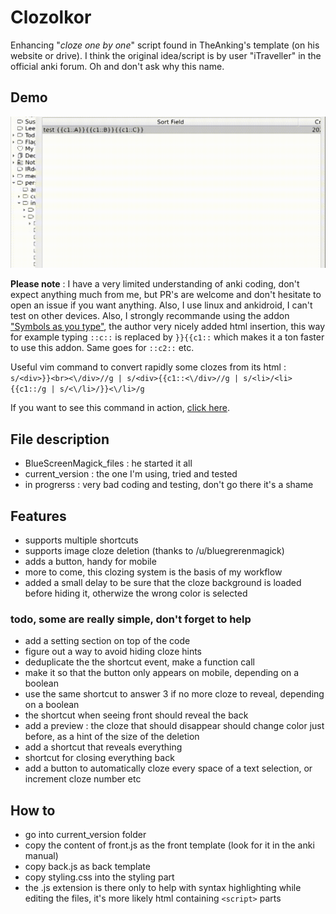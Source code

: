 # Clozolkor
Enhancing "*cloze one by one*" script found in TheAnking's template (on his website or drive). I think the original idea/script is by user "iTraveller" in the official anki forum. Oh and don't ask why this name.

## Demo
![demo_gif](bin/demo.gif)

**Please note** : I have a very limited understanding of anki coding, don't expect anything much from me, but PR's are welcome and don't hesitate to open an issue if you want anything. Also, I use linux and ankidroid, I can't test on other devices. Also, I strongly recommande using the addon ["Symbols as you type"](https://ankiweb.net/shared/info/2040501954), the author very nicely added html insertion, this way for example typing `::c::` is replaced by `}}{{c1::` which makes it a ton faster to use this addon. Same goes for `::c2::` etc.

Useful vim command to convert rapidly some clozes from its html : `s/<div>}}<br><\/div>//g | s/<div>{{c1::<\/div>//g | s/<li>/<li>{{c1::/g | s/<\/li>/}}<\/li>/g`

If you want to see this command in action, [click here](bin/demo_vim.gif).



## File description
* BlueScreenMagick_files : he started it all
* current_version : the one I'm using, tried and tested
* in progrerss : very bad coding and testing, don't go there it's a shame

## Features 
* supports multiple shortcuts
* supports image cloze deletion (thanks to /u/bluegrerenmagick)
* adds a button, handy for mobile
* more to come, this clozing system is the basis of my workflow
* added a small delay to be sure that the cloze background is loaded before hiding it, otherwize the wrong color is selected

### todo, some are really simple, don't forget to help
* add a setting section on top of the code
* figure out a way to avoid hiding cloze hints
* deduplicate the the shortcut event, make a function call
* make it so that the button only appears on mobile, depending on a boolean
* use the same shortcut to answer 3 if no more cloze to reveal, depending on a boolean
* the shortcut when seeing front should reveal the back
* add a preview : the cloze that should disappear should change color just before, as a hint of the size of the deletion
* add a shortcut that reveals everything
* shortcut for  closing everything back
* add a button to automatically cloze every space of a text selection, or increment cloze number etc

## How to
* go into current_version folder
* copy the content of front.js as the front template (look for it in the anki manual)
* copy back.js as back template
* copy styling.css into the styling part
* the .js extension is there only to help with syntax highlighting while editing the files, it's more likely html containing `<script>` parts
